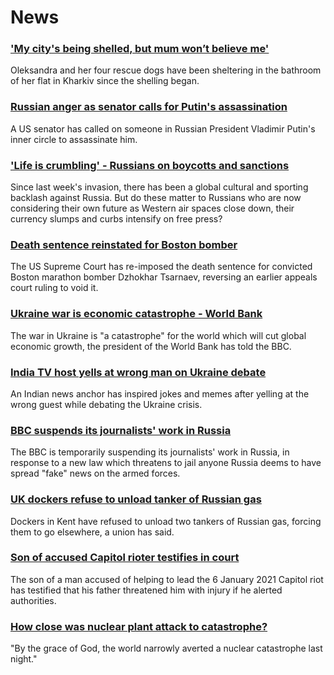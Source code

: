 # News
### ['My city's being shelled, but mum won’t believe me'](https://www.bbc.com/news/world-europe-60600487)
Oleksandra and her four rescue dogs have been sheltering in the bathroom of her flat in Kharkiv since the shelling began. 
### [Russian anger as senator calls for Putin's assassination](https://www.bbc.com/news/world-us-canada-60621796)
A US senator has called on someone in Russian President Vladimir Putin's inner circle to assassinate him.
### ['Life is crumbling' - Russians on boycotts and sanctions](https://www.bbc.com/news/world-europe-60585720)
Since last week's invasion, there has been a global cultural and sporting backlash against Russia. But do these matter to Russians who are now considering their own future as Western air spaces close down, their currency slumps and curbs intensify on free press?
### [Death sentence reinstated for Boston bomber](https://www.bbc.com/news/world-us-canada-60624642)
The US Supreme Court has re-imposed the death sentence for convicted Boston marathon bomber Dzhokhar Tsarnaev, reversing an earlier appeals court ruling to void it.
### [Ukraine war is economic catastrophe - World Bank](https://www.bbc.com/news/business-60610537)
The war in Ukraine is "a catastrophe" for the world which will cut global economic growth, the president of the World Bank has told the BBC.
### [India TV host yells at wrong man on Ukraine debate](https://www.bbc.com/news/world-asia-india-60614274)
An Indian news anchor has inspired jokes and memes after yelling at the wrong guest while debating the Ukraine crisis.
### [BBC suspends its journalists' work in Russia](https://www.bbc.com/news/world-europe-60617365)
The BBC is temporarily suspending its journalists' work in Russia, in response to a new law which threatens to jail anyone Russia deems to have spread "fake" news on the armed forces. 
### [UK dockers refuse to unload tanker of Russian gas](https://www.bbc.com/news/uk-england-kent-60619112)
Dockers in Kent have refused to unload two tankers of Russian gas, forcing them to go elsewhere, a union has said.
### [Son of accused Capitol rioter testifies in court](https://www.bbc.com/news/world-us-canada-60608759)
The son of a man accused of helping to lead the 6 January 2021 Capitol riot has testified that his father threatened him with injury if he alerted authorities.
### [How close was nuclear plant attack to catastrophe?](https://www.bbc.com/news/world-60609633)
"By the grace of God, the world narrowly averted a nuclear catastrophe last night."
